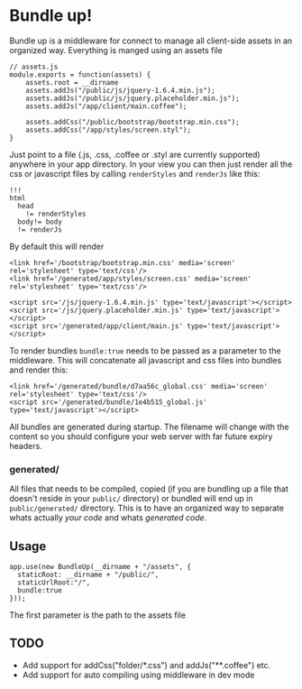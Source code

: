 Bundle up!
==========

Bundle up is a middleware for connect to manage all client-side assets in an organized way. Everything is manged using an assets file

    // assets.js
    module.exports = function(assets) {
        assets.root = __dirname
    	assets.addJs("/public/js/jquery-1.6.4.min.js");
    	assets.addJs("/public/js/jquery.placeholder.min.js");
    	assets.addJs("/app/client/main.coffee");
    
    	assets.addCss("/public/bootstrap/bootstrap.min.css");
    	assets.addCss("/app/styles/screen.styl");
    }

Just point to a file (.js, .css, .coffee or .styl are currently supported) anywhere in your app directory. In your view you can then just render all the css or javascript files by calling `renderStyles` and `renderJs` like this:

    !!!
    html
      head
        != renderStyles
      body!= body
      != renderJs

By default this will render

    <link href='/bootstrap/bootstrap.min.css' media='screen' rel='stylesheet' type='text/css'/>
    <link href='/generated/app/styles/screen.css' media='screen' rel='stylesheet' type='text/css'/>

    <script src='/js/jquery-1.6.4.min.js' type='text/javascript'></script>
    <script src='/js/jquery.placeholder.min.js' type='text/javascript'></script>
    <script src='/generated/app/client/main.js' type='text/javascript'></script>


To render bundles `bundle:true` needs to be passed as a parameter to the middleware. This will concatenate all javascript and css files into bundles and render this:

    <link href='/generated/bundle/d7aa56c_global.css' media='screen' rel='stylesheet' type='text/css'/>
    <script src='/generated/bundle/1e4b515_global.js' type='text/javascript'></script>

All bundles are generated during startup. The filename will change with the content so you should configure your web server with far future expiry headers.

### generated/

All files that needs to be compiled, copied (if you are bundling up a file that doesn't reside in your `public/` directory) or bundled will end up in `public/generated/` directory. This is to have an organized way to separate whats actually *your code* and whats *generated code*.

Usage
-----

    app.use(new BundleUp(__dirname + "/assets", {
      staticRoot: __dirname + "/public/",
      staticUrlRoot:"/",
      bundle:true
    }));

The first parameter is the path to the assets file


TODO
----

 * Add support for addCss("folder/\*.css") and addJs("**.coffee") etc.
 * Add support for auto compiling using middleware in dev mode
